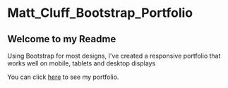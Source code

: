 # Matt_Cluff_Bootstrap_Portfolio

## Welcome to my Readme
Using Bootstrap for most designs, I've created a responsive portfolio that works well on mobile, tablets and desktop displays

You can click [here](https://mattcluff.github.io/Matt_Cluff_Bootstrap_Portfolio/) to see my portfolio.